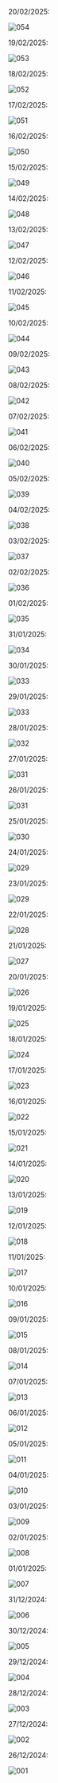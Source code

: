 20/02/2025:

![054](DevNotes/2025_02/2025_02_20.svg)

19/02/2025:

![053](DevNotes/2025_02/2025_02_19.svg)

18/02/2025:

![052](DevNotes/2025_02/2025_02_18.svg)

17/02/2025:

![051](DevNotes/2025_02/2025_02_17.svg)

16/02/2025:

![050](DevNotes/2025_02/2025_02_16.svg)

15/02/2025:

![049](DevNotes/2025_02/2025_02_15.svg)

14/02/2025:

![048](DevNotes/2025_02/2025_02_14.svg)

13/02/2025:

![047](DevNotes/2025_02/2025_02_13.svg)

12/02/2025:

![046](DevNotes/2025_02/2025_02_12.svg)

11/02/2025:

![045](DevNotes/2025_02/2025_02_11.svg)

10/02/2025:

![044](DevNotes/2025_02/2025_02_10.svg)

09/02/2025:

![043](DevNotes/2025_02/2025_02_09.svg)

08/02/2025:

![042](DevNotes/2025_02/2025_02_08.svg)

07/02/2025:

![041](DevNotes/2025_02/2025_02_07.svg)

06/02/2025:

![040](DevNotes/2025_02/2025_02_06.svg)

05/02/2025:

![039](DevNotes/2025_02/2025_02_05.svg)

04/02/2025:

![038](DevNotes/2025_02/2025_02_04.svg)

03/02/2025:

![037](DevNotes/2025_02/2025_02_03.svg)

02/02/2025:

![036](DevNotes/2025_02/2025_02_02.svg)

01/02/2025:

![035](DevNotes/2025_02/2025_02_01.svg)

31/01/2025:

![034](DevNotes/2025_01/2025_01_31.svg)

30/01/2025:

![033](DevNotes/2025_01/2025_01_30.svg)

29/01/2025:

![033](DevNotes/2025_01/2025_01_29.svg)

28/01/2025:

![032](DevNotes/2025_01/2025_01_28.svg)

27/01/2025:

![031](DevNotes/2025_01/2025_01_27.svg)

26/01/2025:

![031](DevNotes/2025_01/2025_01_26_b.svg)

25/01/2025:

![030](DevNotes/2025_01/2025_01_25.svg)

24/01/2025:

![029](DevNotes/2025_01/2025_01_24.svg)

23/01/2025:

![029](DevNotes/2025_01/2025_01_23.svg)

22/01/2025:

![028](DevNotes/2025_01/2025_01_22.svg)

21/01/2025:

![027](DevNotes/2025_01/2025_01_21.svg)

20/01/2025:

![026](DevNotes/2025_01/2025_01_20.svg)

19/01/2025:

![025](DevNotes/2025_01/2025_01_19.svg)

18/01/2025:

![024](DevNotes/2025_01/2025_01_18.svg)

17/01/2025:

![023](DevNotes/2025_01/2025_01_17.svg)

16/01/2025:

![022](DevNotes/2025_01/2025_01_16.svg)

15/01/2025:

![021](DevNotes/2025_01/2025_01_15.svg)

14/01/2025:

![020](DevNotes/2025_01/2025_01_14.svg)

13/01/2025:

![019](DevNotes/2025_01/2025_01_13.svg)

12/01/2025:

![018](DevNotes/2025_01/2025_01_12.svg)

11/01/2025:

![017](DevNotes/2025_01/2025_01_11.svg)

10/01/2025:

![016](DevNotes/2025_01/2025_01_10.svg)

09/01/2025:

![015](DevNotes/2025_01/2025_01_09.svg)

08/01/2025:

![014](DevNotes/2025_01/2025_01_08.svg)

07/01/2025:

![013](DevNotes/2025_01/2025_01_07.svg)

06/01/2025:

![012](DevNotes/2025_01/2025_01_06.svg)

05/01/2025:

![011](DevNotes/2025_01/2025_01_05.svg)

04/01/2025:

![010](DevNotes/2025_01/2025_01_04.svg)

03/01/2025:

![009](DevNotes/2025_01/2025_01_03.svg)

02/01/2025:

![008](DevNotes/2025_01/2025_01_02.svg)

01/01/2025:

![007](DevNotes/2025_01/2025_01_01.svg)

31/12/2024:

![006](DevNotes/2024_12/2024_12_31.svg)

30/12/2024:

![005](DevNotes/2024_12/2024_12_30.svg)

29/12/2024:

![004](DevNotes/2024_12/2024_12_29.svg)

28/12/2024:

![003](DevNotes/2024_12/2024_12_28.svg)

27/12/2024:

![002](DevNotes/2024_12/2024_12_27.svg)

26/12/2024:

![001](DevNotes/2024_12/2024_12_26.svg)
